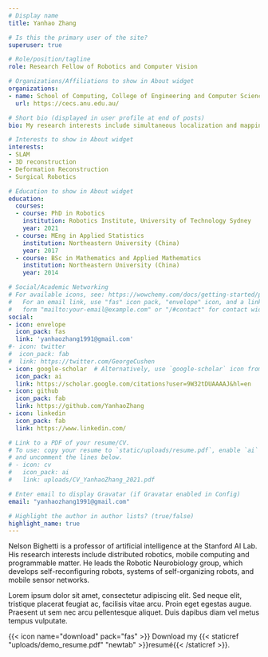 ```yaml
---
# Display name
title: Yanhao Zhang

# Is this the primary user of the site?
superuser: true

# Role/position/tagline
role: Research Fellow of Robotics and Computer Vision

# Organizations/Affiliations to show in About widget
organizations:
- name: School of Computing, College of Engineering and Computer Science, Australian National University
  url: https://cecs.anu.edu.au/

# Short bio (displayed in user profile at end of posts)
bio: My research interests include simultaneous localization and mapping (SLAM), deformation reconstruction, surgical robotics, and deep learning. 

# Interests to show in About widget
interests:
- SLAM
- 3D reconstruction
- Deformation Reconstruction
- Surgical Robotics

# Education to show in About widget
education:
  courses:
  - course: PhD in Robotics
    institution: Robotics Institute, University of Technology Sydney
    year: 2021
  - course: MEng in Applied Statistics
    institution: Northeastern University (China)
    year: 2017
  - course: BSc in Mathematics and Applied Mathematics
    institution: Northeastern University (China)
    year: 2014

# Social/Academic Networking
# For available icons, see: https://wowchemy.com/docs/getting-started/page-builder/#icons
#   For an email link, use "fas" icon pack, "envelope" icon, and a link in the
#   form "mailto:your-email@example.com" or "/#contact" for contact widget.
social:
- icon: envelope
  icon_pack: fas
  link: 'yanhaozhang1991@gmail.com'
#- icon: twitter
#  icon_pack: fab
#  link: https://twitter.com/GeorgeCushen
- icon: google-scholar  # Alternatively, use `google-scholar` icon from `ai` icon pack
  icon_pack: ai
  link: https://scholar.google.com/citations?user=9W32tDUAAAAJ&hl=en
- icon: github
  icon_pack: fab
  link: https://github.com/YanhaoZhang
- icon: linkedin
  icon_pack: fab
  link: https://www.linkedin.com/

# Link to a PDF of your resume/CV.
# To use: copy your resume to `static/uploads/resume.pdf`, enable `ai` icons in `params.toml`, 
# and uncomment the lines below.
# - icon: cv
#   icon_pack: ai
#   link: uploads/CV_YanhaoZhang_2021.pdf

# Enter email to display Gravatar (if Gravatar enabled in Config)
email: "yanhaozhang1991@gmail.com"

# Highlight the author in author lists? (true/false)
highlight_name: true
---
```


Nelson Bighetti is a professor of artificial intelligence at the Stanford AI Lab. His research interests include distributed robotics, mobile computing and programmable matter. He leads the Robotic Neurobiology group, which develops self-reconfiguring robots, systems of self-organizing robots, and mobile sensor networks.

Lorem ipsum dolor sit amet, consectetur adipiscing elit. Sed neque elit, tristique placerat feugiat ac, facilisis vitae arcu. Proin eget egestas augue. Praesent ut sem nec arcu pellentesque aliquet. Duis dapibus diam vel metus tempus vulputate.

{{< icon name="download" pack="fas" >}} Download my {{< staticref "uploads/demo_resume.pdf" "newtab" >}}resumé{{< /staticref >}}.
